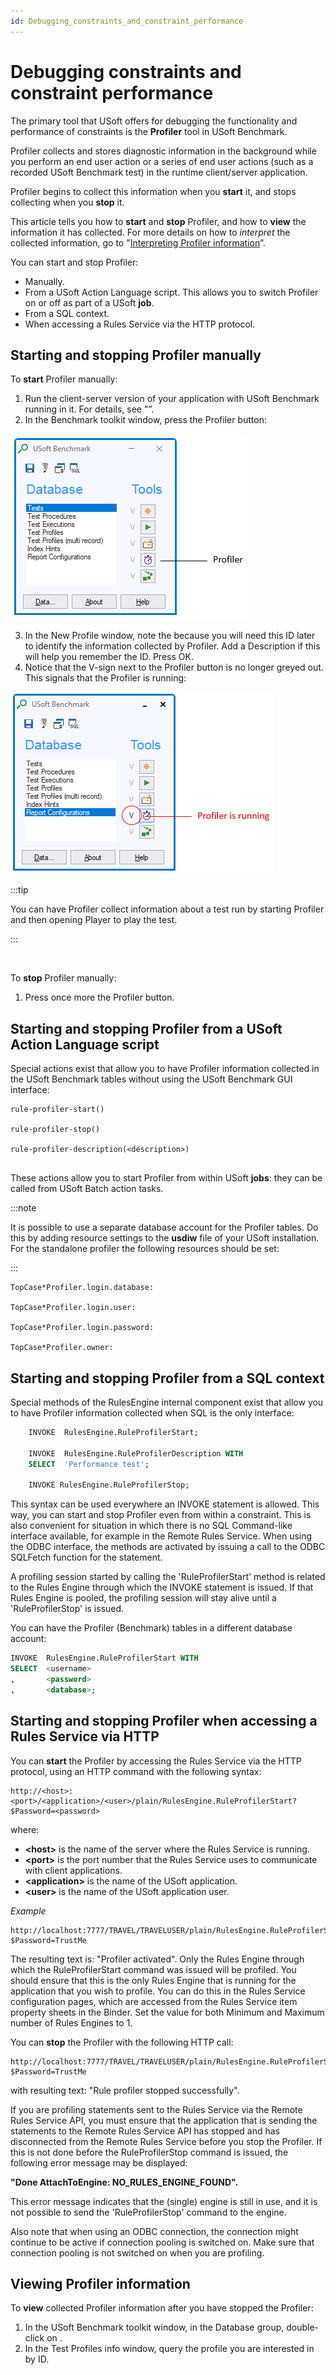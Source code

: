 ```yaml
---
id: Debugging_constraints_and_constraint_performance
---
```


# Debugging constraints and constraint performance

The primary tool that USoft offers for debugging the functionality and performance of constraints is the **Profiler** tool in USoft Benchmark.

Profiler collects and stores diagnostic information in the background while you perform an end user action or a series of end user actions (such as a recorded USoft Benchmark test) in the runtime client/server application.

Profiler begins to collect this information when you **start** it, and stops collecting when you **stop** it.

This article tells you how to **start** and **stop** Profiler, and how to **view** the information it has collected. For more details on how to *interpret* the collected information, go to "[Interpreting Profiler information](/Modeller_and_Rules_Engine/Testing_a_Rules_Engine_with_USoft_Benchmark/Interpreting_Profiler_information.md)”.

You can start and stop Profiler:

- Manually.
- From a USoft Action Language script. This allows you to switch Profiler on or off as part of a USoft **job**.
- From a SQL context.
- When accessing a Rules Service via the HTTP protocol.

## Starting and stopping Profiler manually

To **start** Profiler manually:

1. Run the client-server version of your application with USoft Benchmark running in it. For details, see "”.
2. In the Benchmark toolkit window, press the Profiler button:

![](./assets/03892d00-83c6-42ec-be19-e3fd8c309926.png)

3. In the New Profile window, note the because you will need this ID later to identify the information collected by Profiler. Add a Description if this will help you remember the ID. Press OK.
4. Notice that the V-sign next to the Profiler button is no longer greyed out. This signals that the Profiler is running:

![](./assets/10091e96-f990-4cd0-83e6-b35cf414cf27.png)


:::tip

You can have Profiler collect information about a test run by starting Profiler and then opening Player to play the test.

:::

 

To **stop** Profiler manually:

1. Press once more the Profiler button.

## Starting and stopping Profiler from a USoft Action Language script

Special actions exist that allow you to have Profiler information collected in the USoft Benchmark tables without using the USoft Benchmark GUI interface:

```
rule-profiler-start()

rule-profiler-stop()

rule-profiler-description(<description>)


```

These actions allow you to start Profiler from within USoft **jobs**: they can be called from USoft Batch action tasks.


:::note

It is possible to use a separate database account for the Profiler tables. Do this by adding resource settings to the **usdiw** file of your USoft installation. For the standalone profiler the following resources should be set:

:::

```
TopCase*Profiler.login.database:

TopCase*Profiler.login.user:

TopCase*Profiler.login.password:

TopCase*Profiler.owner:

```

## Starting and stopping Profiler from a SQL context

Special methods of the RulesEngine internal component exist that allow you to have Profiler information collected when SQL is the only interface:

```sql
    INVOKE  RulesEngine.RuleProfilerStart;

    INVOKE  RulesEngine.RuleProfilerDescription WITH
    SELECT  'Performance test';

    INVOKE RulesEngine.RuleProfilerStop;
```

This syntax can be used everywhere an INVOKE statement is allowed. This way, you can start and stop Profiler even from within a constraint. This is also convenient for situation in which there is no SQL Command-like interface available, for example in the Remote Rules Service. When using the ODBC interface, the methods are activated by issuing a call to the ODBC SQLFetch function for the statement.

A profiling session started by calling the 'RuleProfilerStart' method is related to the Rules Engine through which the INVOKE statement is issued. If that Rules Engine is pooled, the profiling session will stay alive until a 'RuleProfilerStop' is issued.

You can have the Profiler (Benchmark) tables in a different database account:

```sql
INVOKE  RulesEngine.RuleProfilerStart WITH
SELECT  <username>
,       <password>
,       <database>;
```

## Starting and stopping Profiler when accessing a Rules Service via HTTP

You can **start** the Profiler by accessing the Rules Service via the HTTP protocol, using an HTTP command with the following syntax:

```language-http
http://<host>:<port>/<application>/<user>/plain/RulesEngine.RuleProfilerStart?$Password=<password>
```

where:

- **\<host>** is the name of the server where the Rules Service is running.
- **\<port>** is the port number that the Rules Service uses to communicate with client applications.
- **\<application>** is the name of the USoft application.
- **\<user>** is the name of the USoft application user.

*Example*

```language-http
http://localhost:7777/TRAVEL/TRAVELUSER/plain/RulesEngine.RuleProfilerStart?$Password=TrustMe
```

The resulting text is: "Profiler activated". Only the Rules Engine through which the RuleProfilerStart command was issued will be profiled. You should ensure that this is the only Rules Engine that is running for the application that you wish to profile. You can do this in the Rules Service configuration pages, which are accessed from the Rules Service item property sheets in the Binder. Set the value for both Minimum and Maximum number of Rules Engines to 1.

You can **stop** the Profiler with the following HTTP call:

```language-http
http://localhost:7777/TRAVEL/TRAVELUSER/plain/RulesEngine.RuleProfilerStop?$Password=TrustMe
```

with resulting text: "Rule profiler stopped successfully".

If you are profiling statements sent to the Rules Service via the Remote Rules Service API, you must ensure that the application that is sending the statements to the Remote Rules Service API has stopped and has disconnected from the Remote Rules Service before you stop the Profiler. If this is not done before the RuleProfilerStop command is issued, the following error message may be displayed:

**"Done AttachToEngine: NO_RULES_ENGINE_FOUND".**

This error message indicates that the (single) engine is still in use, and it is not possible to send the 'RuleProfilerStop' command to the engine.

Also note that when using an ODBC connection, the connection might continue to be active if connection pooling is switched on. Make sure that connection pooling is not switched on when you are profiling.

## Viewing Profiler information

To **view** collected Profiler information after you have stopped the Profiler:

1. In the USoft Benchmark toolkit window, in the Database group, double-click on .
2. In the Test Profiles info window, query the profile you are interested in by ID.